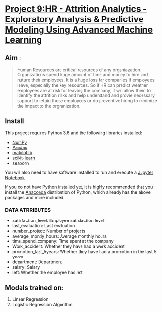 # [Project 9:HR - Attrition Analytics -  Exploratory Analysis & Predictive Modeling Using Advanced Machine Learning](https://github.com/sbsahane12/HR-Attrition-Analytics-Exploratory-Analysis-Predictive-Modeling-Using-Advanced-ML.git)
## Aim :
> Human Resources are critical resources of any organiazation. Organizations spend huge amount of time and money to hire 
> and nuture their employees. It is a huge loss for companies if employees leave, especially the key resources. 
> So if HR can predict weather employees are at risk for leaving the company, it will allow them to identify the attrition 
> risks and help understand and provie necessary support to retain those employees or do preventive hiring to minimize the 
> impact to the orgranization.

## Install
This project requires Python 3.6 and the following libraries installed:
- [NumPy](http://www.numpy.org/)
- [Pandas](http://pandas.pydata.org)
- [matplotlib](http://matplotlib.org/)
- [scikit-learn](http://scikit-learn.org/stable/)
- [seaborn](https://seaborn.pydata.org/)

You will also need to have software installed to run and execute a [Jupyter Notebook](http://ipython.org/notebook.html)

If you do not have Python installed yet, it is highly recommended that you install the [Anaconda](http://continuum.io/downloads) distribution of Python, which already has the above packages and more included.

### DATA ATRRIBUTES

- satisfaction_level: Employee satisfaction level <br>
- last_evaluation: Last evaluation  <br>
- number_project: Number of projects  <br>
- average_montly_hours: Average monthly hours <br>
- time_spend_company: Time spent at the company <br>
- Work_accident: Whether they have had a work accident <br>
- promotion_last_5years: Whether they have had a promotion in the last 5 years <br>
- department: Department <br>
- salary: Salary <br>
- left: Whether the employee has left <br>
## Models trained on: 
1. Linear Regression
2. Logistic Regression Algorithm 
